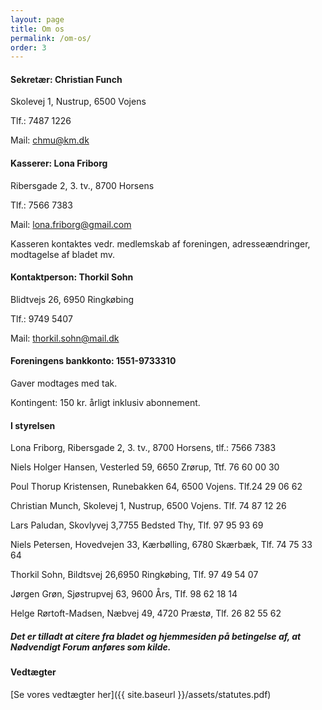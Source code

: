 ```yaml
---
layout: page
title: Om os
permalink: /om-os/
order: 3
---
```


#### Sekretær: Christian Funch

Skolevej 1, Nustrup, 6500 Vojens

Tlf.: 7487 1226

Mail: chmu@km.dk

#### Kasserer: Lona Friborg

Ribersgade 2, 3. tv., 8700 Horsens

Tlf.: 7566 7383

Mail: lona.friborg@gmail.com

Kasseren kontaktes vedr. medlemskab af foreningen, adresseændringer, modtagelse af bladet mv.

#### Kontaktperson: Thorkil Sohn

Blidtvejs 26, 6950 Ringkøbing

Tlf.: 9749 5407

Mail: thorkil.sohn@mail.dk

#### Foreningens bankkonto: 1551-9733310

Gaver modtages med tak.

Kontingent: 150 kr. årligt inklusiv abonnement.

#### I styrelsen

Lona Friborg, Ribersgade 2, 3. tv., 8700 Horsens, tlf.: 7566 7383

Niels Holger Hansen, Vesterled 59, 6650 Zrørup, Ttf. 76 60 00 30

Poul Thorup Kristensen, Runebakken 64, 6500 Vojens. Tlf.24 29 06 62

Christian Munch, Skolevej 1, Nustrup, 6500 Vojens. Tlf. 74 87 12 26

Lars Paludan, Skovlyvej 3,7755 Bedsted Thy, Tlf. 97 95 93 69

Niels Petersen, Hovedvejen 33, Kærbølling, 6780 Skærbæk, Tlf. 74 75 33 64

Thorkil Sohn, Bildtsvej 26,6950 Ringkøbing, Tlf. 97 49 54 07

Jørgen Grøn, Sjøstrupvej 63, 9600 Års, TIf. 98 62 18 14

Helge Rørtoft-Madsen, Næbvej 49, 4720 Præstø, Tlf. 26 82 55 62

##### Det er tilladt at citere fra bladet og hjemmesiden på betingelse af, at Nødvendigt Forum anføres som kilde.

#### Vedtægter

[Se vores vedtægter her]({{ site.baseurl }}/assets/statutes.pdf)
